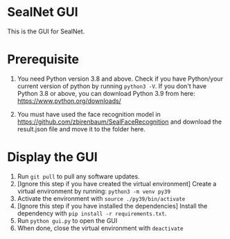 # SealNet GUI

This is the GUI for SealNet.

# Prerequisite

1. You need Python version 3.8 and above. Check if you have Python/your current version of python by running `python3 -V`. If you don't have Python 3.8 or above, you can download Python 3.9 from here: https://www.python.org/downloads/

2. You must have used the face recognition model in https://github.com/zbirenbaum/SealFaceRecognition and download the result.json file and move it to the folder here.

# Display the GUI

1. Run `git pull` to pull any software updates.
2. [Ignore this step if you have created the virtual environment] Create a virtual environment by running:
`python3 -m venv py39`
3. Activate the environment with `source ./py39/bin/activate`
4. [Ignore this step if you have installed the dependencies] Install the dependency with `pip install -r requirements.txt`.
5. Run `python gui.py` to open the GUI
6. When done, close the virtual environment with `deactivate`


